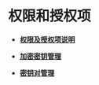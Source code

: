 # 权限和授权项<a name="dew_02_0307"></a>

-   **[权限及授权项说明](权限及授权项说明.md)**  

-   **[加密密钥管理](加密密钥管理.md)**  

-   **[密钥对管理](权限章节密钥对管理.md)**  

